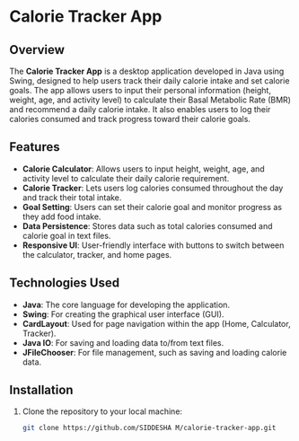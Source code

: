 # Calorie Tracker App

## Overview
The **Calorie Tracker App** is a desktop application developed in Java using Swing, designed to help users track their daily calorie intake and set calorie goals. The app allows users to input their personal information (height, weight, age, and activity level) to calculate their Basal Metabolic Rate (BMR) and recommend a daily calorie intake. It also enables users to log their calories consumed and track progress toward their calorie goals.

## Features
- **Calorie Calculator**: Allows users to input height, weight, age, and activity level to calculate their daily calorie requirement.
- **Calorie Tracker**: Lets users log calories consumed throughout the day and track their total intake.
- **Goal Setting**: Users can set their calorie goal and monitor progress as they add food intake.
- **Data Persistence**: Stores data such as total calories consumed and calorie goal in text files.
- **Responsive UI**: User-friendly interface with buttons to switch between the calculator, tracker, and home pages.

## Technologies Used
- **Java**: The core language for developing the application.
- **Swing**: For creating the graphical user interface (GUI).
- **CardLayout**: Used for page navigation within the app (Home, Calculator, Tracker).
- **Java IO**: For saving and loading data to/from text files.
- **JFileChooser**: For file management, such as saving and loading calorie data.

## Installation
1. Clone the repository to your local machine:
   ```bash
   git clone https://github.com/SIDDESHA M/calorie-tracker-app.git
